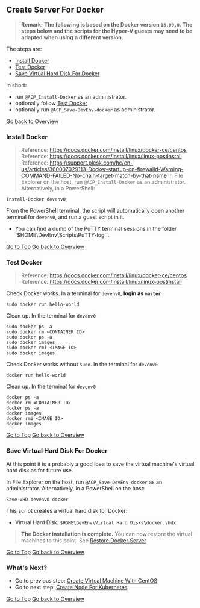 ## Create Server For Docker

> **Remark:**
> **The following is based on the Docker version `18.09.0`.  The steps below and the scripts for the Hyper-V guests may need to be adapted when using a different version.**

The steps are:
- [Install Docker](#install-docker)
- [Test Docker](#test-docker)
- [Save Virtual Hard Disk For Docker](#save-virtual-hard-disk-for-docker)

in short:
- run `@ACP_Install-Docker` as an administrator.
- optionally follow [Test Docker](#test-docker)
- optionally run `@ACP_Save-DevEnv-docker` as administrator.

[Go back to Overview](../README.html#overview)



### Install Docker

> Reference: https://docs.docker.com/install/linux/docker-ce/centos
> Reference: https://docs.docker.com/install/linux/linux-postinstall
> Reference: https://support.plesk.com/hc/en-us/articles/360007029113-Docker-startup-on-firewalld-Warning-COMMAND-FAILED-No-chain-target-match-by-that-name
In File Explorer on the host, run `@ACP_Install-Docker` as an administrator.
Alternatively, in a PowerShell:
~~~
Install-Docker devenv0
~~~

From the PowerShell terminal, the script will automatically open another terminal for `devenv0`, and run a guest script in it.

- You can find a dump of the PuTTY terminal sessions in the folder `$HOME\DevEnv\Scripts\PuTTY-log``.

[Go to Top](#create-server-for-docker)
[Go back to Overview](../README.html#overview)



### Test Docker

> Reference: https://docs.docker.com/install/linux/docker-ce/centos
> Reference: https://docs.docker.com/install/linux/linux-postinstall

Check Docker works.  In a terminal for `devenv0`, **login as `master`**
~~~
sudo docker run hello-world
~~~

Clean up.  In the terminal for `devenv0`
~~~
sudo docker ps -a
sudo docker rm <CONTAINER ID>
sudo docker ps -a
sudo docker images
sudo docker rmi <IMAGE ID>
sudo docker images
~~~

Check Docker works without `sudo`.  In the terminal for `devenv0`
~~~
docker run hello-world
~~~

Clean up.  In the terminal for `devenv0`
~~~
docker ps -a
docker rm <CONTAINER ID>
docker ps -a
docker images
docker rmi <IMAGE ID>
docker images
~~~

[Go to Top](#create-server-for-docker)
[Go back to Overview](../README.html#overview)



### Save Virtual Hard Disk For Docker

At this point it is a probably a good idea to save the virtual machine's virtual hard disk as for future use.

In File Explorer on the host, run `@ACP_Save-DevEnv-docker` as an administrator.
Alternatively, in a PowerShell on the host:
~~~
Save-VHD devenv0 docker
~~~

This script creates a virtual hard disk for Docker:
- Virtual Hard Disk: `$HOME\DevEnv\Virtual Hard Disks\docker.vhdx`

> **The Docker installation is complete.**
> You can now restore the virtual machines to this point. See [Restore Docker Server](restore-development-environment-from-virtual-hard-disks.html#restore-docker-server)

[Go to Top](#create-server-for-docker)
[Go back to Overview](../README.html#overview)



### What's Next?

- Go to previous step: [Create Virtual Machine With CentOS](create-virtual-machine-with-centos.html)
- Go to next step: [Create Node For Kubernetes](create-node-for-kubernetes.html)

[Go to Top](#create-server-for-docker)
[Go back to Overview](../README.html#overview)



